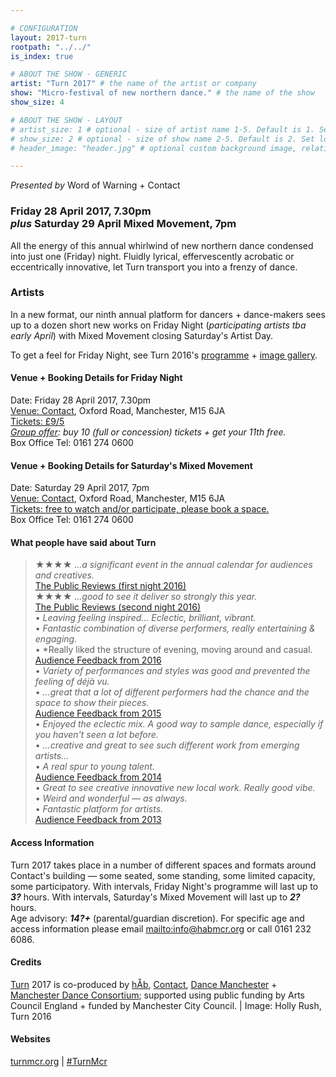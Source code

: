 ```yaml
---

# CONFIGURATION
layout: 2017-turn
rootpath: "../../"
is_index: true

# ABOUT THE SHOW - GENERIC
artist: "Turn 2017" # the name of the artist or company
show: "Micro-festival of new northern dance." # the name of the show
show_size: 4

# ABOUT THE SHOW - LAYOUT
# artist_size: 1 # optional - size of artist name 1-5. Default is 1. Set longer names to lower values
# show_size: 2 # optional - size of show name 2-5. Default is 2. Set longer names to lower values
# header_image: "header.jpg" # optional custom background image, relative to current page

---
```

*Presented by* Word of Warning + Contact    
         
### Friday 28 April 2017, 7.30pm<br>*plus* Saturday 29 April Mixed Movement, 7pm
All the energy of this annual whirlwind of new northern dance condensed into just one (Friday) night. Fluidly lyrical, effervescently acrobatic or eccentrically innovative, let Turn transport you into a frenzy of dance.
           
### Artists        
In a new format, our ninth annual platform for dancers + dance-makers sees up to a dozen short new works on Friday Night (*participating artists tba early April*) with Mixed Movement closing Saturday's Artist Day.              
        
To get a feel for Friday Night, see Turn 2016's [programme](/archive/2016-turn) + [image gallery](/galleries/2016-turn).         
         
#### Venue + Booking Details for Friday Night            
Date: Friday 28 April 2017, 7.30pm       
<a href="http://contactmcr.com/visit/getting-here" target="_blank">Venue: Contact</a>, Oxford Road, Manchester, M15 6JA         
<a href="http://contactmcr.com/whats-on" target="_blank">Tickets: £9/5</a>        
*<a href="http://www.contactmcr.com/ticketoffers" target="_blank">Group offer</a>: buy 10 (full or concession) tickets + get your 11th free.*        
Box Office Tel: 0161 274 0600        
          
#### Venue + Booking Details for Saturday's Mixed Movement            
Date: Saturday 29 April 2017, 7pm       
<a href="http://contactmcr.com/visit/getting-here" target="_blank">Venue: Contact</a>, Oxford Road, Manchester, M15 6JA         
<a href="http://contactmcr.com/whats-on" target="_blank">Tickets: free to watch and/or participate, please book a space.</a>        
Box Office Tel: 0161 274 0600        
          
#### What people have said about Turn
>★★★★ *…a significant event in the annual calendar for audiences and creatives.*<br><a href="http://www.thepublicreviews.com/turn-2016-night-1-contact-manchester" target="_blank">The Public Reviews (first night 2016)</a>             
>★★★★ *…good to see it deliver so strongly this year.*<br><a href="http://www.thepublicreviews.com/turn-2016-night-2-contact-manchester" target="_blank">The Public Reviews (second night 2016)</a>             
>• *Leaving feeling inspired… Eclectic, brilliant, vibrant.*<br>• *Fantastic combination of diverse performers, really entertaining & engaging.*<br>• *Really liked the structure of evening, moving around and casual.<br>[Audience Feedback from 2016](/archive/2016-turn)            
>• *Variety of performances and styles was good and prevented the feeling of déjà vu.*<br>• *…great that a lot of different performers had the chance and the space to show their pieces.*<br>[Audience Feedback from 2015](/archive/2015-turn)         
>• *Enjoyed the eclectic mix. A good way to sample dance, especially if you haven't seen a lot before.*<br>• *…creative and great to see such different work from emerging artists…*<br>• *A real spur to young talent.*<br>[Audience Feedback from 2014](/archive/2014-turn)            
>• *Great to see creative innovative new local work. Really good vibe.*<br>• *Weird and wonderful — as always.*<br>• *Fantastic platform for artists.*<br>[Audience Feedback from 2013](/archive/2013-turn)             
         
#### Access Information                 
Turn 2017 takes place in a number of different spaces and formats around Contact's building — some seated, some standing, some limited capacity, some participatory. With intervals, Friday Night's programme will last up to ***3?*** hours. With intervals, Saturday's Mixed Movement will last up to ***2?*** hours.<br>Age advisory: ***14?+*** (parental/guardian discretion). For specific age and access information please email <mailto:info@habmcr.org> or call 0161 232 6086.               
                          
#### Credits         
[Turn](/hab/turn) 2017 is co-produced by [hÅb](/hab), <a href="http://contactmcr.com" target="_blank">Contact</a>, <a href="http://www.digm.org" target="_blank">Dance Manchester</a> + <a href="http://bit.ly/McrDanceConsortium" target="_blank">Manchester Dance Consortium</a>; supported using public funding by Arts Council England + funded by Manchester City Council. | Image: Holly Rush, Turn 2016
         
#### Websites        
<a href="http://turnmcr.org" target="_blank">turnmcr.org</a> | <a href="http://twitter.com/hashtag/TurnMcr" target="_blank">#TurnMcr</a>
